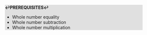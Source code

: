<div style="margin:2em; background-color: #e0e0e0;">

<strong>↩PREREQUISITES↩</strong>

 * Whole number equality
 * Whole number subtraction
 * Whole number multiplication

</div>

